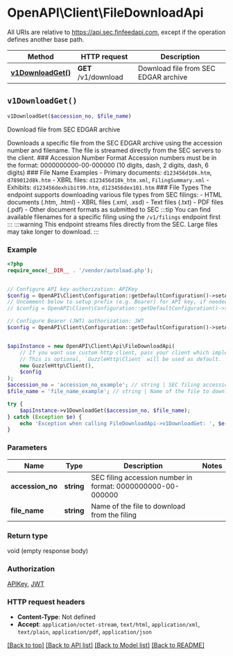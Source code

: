 # OpenAPI\Client\FileDownloadApi

All URIs are relative to https://api.sec.finfeedapi.com, except if the operation defines another base path.

| Method | HTTP request | Description |
| ------------- | ------------- | ------------- |
| [**v1DownloadGet()**](FileDownloadApi.md#v1DownloadGet) | **GET** /v1/download | Download file from SEC EDGAR archive |


## `v1DownloadGet()`

```php
v1DownloadGet($accession_no, $file_name)
```

Download file from SEC EDGAR archive

Downloads a specific file from the SEC EDGAR archive using the accession number and filename. The file is streamed directly from the SEC servers to the client.  ### Accession Number Format Accession numbers must be in the format: 0000000000-00-000000 (10 digits, dash, 2 digits, dash, 6 digits)  ### File Name Examples - Primary documents: `d123456d10k.htm`, `d789012d8k.htm` - XBRL files: `d123456d10k_htm.xml`, `FilingSummary.xml` - Exhibits: `d123456dexhibit99.htm`, `d123456dex101.htm`  ### File Types The endpoint supports downloading various file types from SEC filings: - HTML documents (.htm, .html) - XBRL files (.xml, .xsd) - Text files (.txt) - PDF files (.pdf) - Other document formats as submitted to SEC  :::tip You can find available filenames for a specific filing using the `/v1/filings` endpoint first :::  :::warning This endpoint streams files directly from the SEC. Large files may take longer to download. :::

### Example

```php
<?php
require_once(__DIR__ . '/vendor/autoload.php');


// Configure API key authorization: APIKey
$config = OpenAPI\Client\Configuration::getDefaultConfiguration()->setApiKey('Authorization', 'YOUR_API_KEY');
// Uncomment below to setup prefix (e.g. Bearer) for API key, if needed
// $config = OpenAPI\Client\Configuration::getDefaultConfiguration()->setApiKeyPrefix('Authorization', 'Bearer');

// Configure Bearer (JWT) authorization: JWT
$config = OpenAPI\Client\Configuration::getDefaultConfiguration()->setAccessToken('YOUR_ACCESS_TOKEN');


$apiInstance = new OpenAPI\Client\Api\FileDownloadApi(
    // If you want use custom http client, pass your client which implements `GuzzleHttp\ClientInterface`.
    // This is optional, `GuzzleHttp\Client` will be used as default.
    new GuzzleHttp\Client(),
    $config
);
$accession_no = 'accession_no_example'; // string | SEC filing accession number in format: 0000000000-00-000000
$file_name = 'file_name_example'; // string | Name of the file to download from the filing

try {
    $apiInstance->v1DownloadGet($accession_no, $file_name);
} catch (Exception $e) {
    echo 'Exception when calling FileDownloadApi->v1DownloadGet: ', $e->getMessage(), PHP_EOL;
}
```

### Parameters

| Name | Type | Description  | Notes |
| ------------- | ------------- | ------------- | ------------- |
| **accession_no** | **string**| SEC filing accession number in format: 0000000000-00-000000 | |
| **file_name** | **string**| Name of the file to download from the filing | |

### Return type

void (empty response body)

### Authorization

[APIKey](../../README.md#APIKey), [JWT](../../README.md#JWT)

### HTTP request headers

- **Content-Type**: Not defined
- **Accept**: `application/octet-stream`, `text/html`, `application/xml`, `text/plain`, `application/pdf`, `application/json`

[[Back to top]](#) [[Back to API list]](../../README.md#endpoints)
[[Back to Model list]](../../README.md#models)
[[Back to README]](../../README.md)
